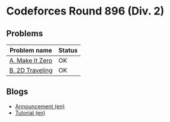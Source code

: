 # Codeforces Round 896 (Div. 2)

## Problems

|Problem name|Status|
|------------|---------|
| [A. Make It Zero](problems/A._Make_It_Zero.md)|OK|
| [B. 2D Traveling](problems/B._2D_Traveling.md)|OK|
## Blogs

- [Announcement (en)](blogs/Announcement_(en).md)
- [Tutorial (en)](blogs/Tutorial_(en).md)
